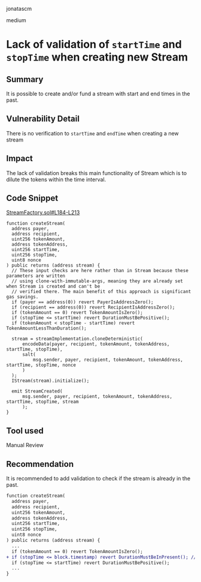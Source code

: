 jonatascm

medium

# Lack of validation of `startTime` and `stopTime` when creating new Stream

## Summary

It is possible to create and/or fund a stream with start and end times in the past.

## Vulnerability Detail

There is no verification to `startTime` and `endTime` when creating a new stream

## Impact

The lack of validation breaks this main functionality of Stream which is to dilute the tokens within the time interval.

## Code Snippet

[StreamFactory.sol#L184-L213](https://github.com/sherlock-audit/2022-11-nounsdao/blob/main/src/StreamFactory.sol#L184-L213)

```solidity
function createStream(
  address payer,
  address recipient,
  uint256 tokenAmount,
  address tokenAddress,
  uint256 startTime,
  uint256 stopTime,
  uint8 nonce
) public returns (address stream) {
  // These input checks are here rather than in Stream because these parameters are written
  // using clone-with-immutable-args, meaning they are already set when Stream is created and can't be
  // verified there. The main benefit of this approach is significant gas savings.
  if (payer == address(0)) revert PayerIsAddressZero();
  if (recipient == address(0)) revert RecipientIsAddressZero();
  if (tokenAmount == 0) revert TokenAmountIsZero();
  if (stopTime <= startTime) revert DurationMustBePositive();
  if (tokenAmount < stopTime - startTime) revert TokenAmountLessThanDuration();

  stream = streamImplementation.cloneDeterministic(
      encodeData(payer, recipient, tokenAmount, tokenAddress, startTime, stopTime),
      salt(
          msg.sender, payer, recipient, tokenAmount, tokenAddress, startTime, stopTime, nonce
      )
  );
  IStream(stream).initialize();

  emit StreamCreated(
      msg.sender, payer, recipient, tokenAmount, tokenAddress, startTime, stopTime, stream
      );
}
```

## Tool used

Manual Review

## Recommendation

It is recommended to add validation to check if the stream is already in the past.

```diff
function createStream(
  address payer,
  address recipient,
  uint256 tokenAmount,
  address tokenAddress,
  uint256 startTime,
  uint256 stopTime,
  uint8 nonce
) public returns (address stream) {
  ...
  if (tokenAmount == 0) revert TokenAmountIsZero();
+ if (stopTime <= block.timestamp) revert DurationMustBeInPresent(); //@audit - Or validate the startTime
  if (stopTime <= startTime) revert DurationMustBePositive();
  ...
}
```